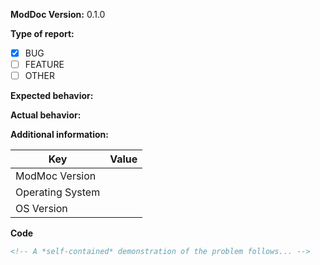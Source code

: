<!-- BUGS and FEATURE: Please use this template, otherwise this issue will be closed -->
<!-- QUESTIONS: Please use Gitter or Stackoverflow. Issues which contain questions or support will be closed. -->

**ModDoc Version:** 0.1.0

**Type of report:**
- [X] BUG
- [ ] FEATURE
- [ ] OTHER

**Expected behavior:**
<!-- What is the expected behavior? -->

**Actual behavior:**
<!-- What is the actual behavior? -->

<!-- Only fill the following section if this issue is an bug -->
**Additional information:**

| Key                 | Value	 |
|---------------------|--------|
| ModMoc Version      | <!-- 0.1.0 -->
| Operating System    | <!-- Windows, Debian & co.  -->
| OS Version          |

**Code**
```xml
<!-- A *self-contained* demonstration of the problem follows... -->

```
